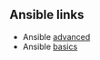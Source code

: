 ## Ansible links
- Ansible <a href="https://github.com/memor24/ansible-review/tree/main/advanced" target="_blank">advanced</a>
- Ansible <a href="https://github.com/memor24/ansible-review/tree/main/basics" target="_blank">basics</a>

